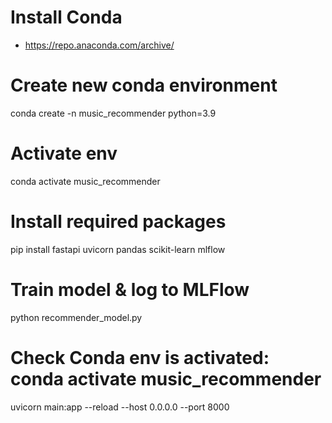 
# Install Conda
- https://repo.anaconda.com/archive/

# Create new conda environment
conda create -n music_recommender python=3.9

# Activate env
conda activate music_recommender

# Install required packages
pip install fastapi uvicorn pandas scikit-learn mlflow


# Train model & log to MLFlow
python recommender_model.py

# Check Conda env is activated: conda activate music_recommender
uvicorn main:app --reload --host 0.0.0.0 --port 8000
